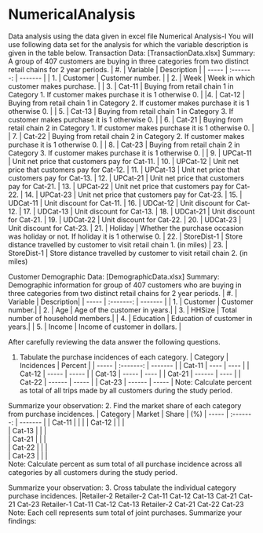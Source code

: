 # NumericalAnalysis
Data analysis using the data given in excel file
Numerical Analysis-I
You will use following data set for the analysis for which the variable description is given in the
table below.
Transaction Data: [TransactionData.xlsx]
Summary: A group of 407 customers are buying in three categories from two distinct retail
chains for 2 year periods.
| #.    | Variable | Description |
| ----- | :-------: | ------- |
| 1. | Customer | Customer number. |
| 2. | Week | Week in which customer makes purchase. |
| 3. | Cat-11 | Buying from retail chain 1 in Category 1. If customer makes purchase it is 1 otherwise 0. |
|4. | Cat-12 | Buying from retail chain 1 in Category 2. If customer makes purchase it is 1 otherwise 0. |
| 5. | Cat-13 | Buying from retail chain 1 in Category 3. If customer makes purchase it is 1 otherwise 0. |
| 6. | Cat-21 | Buying from retail chain 2 in Category 1. If customer makes purchase it is 1 otherwise 0. |
| 7. | Cat-22 | Buying from retail chain 2 in Category 2. If customer makes purchase it is 1 otherwise 0. |
| 8. | Cat-23 | Buying from retail chain 2 in Category 3. If customer makes purchase it is 1 otherwise 0. |
| 9. | UPCat-11 | Unit net price that customers pay for Cat-11.
| 10. | UPCat-12 | Unit net price that customers pay for Cat-12.
| 11. | UPCat-13 | Unit net price that customers pay for Cat-13.
| 12. | UPCat-21 | Unit net price that customers pay for Cat-21.
| 13. | UPCat-22 | Unit net price that customers pay for Cat-22.
| 14. | UPCat-23 | Unit net price that customers pay for Cat-23.
| 15. | UDCat-11 | Unit discount for Cat-11.
| 16. | UDCat-12 | Unit discount for Cat-12.
| 17. | UDCat-13 | Unit discount for Cat-13.
| 18. | UDCat-21 | Unit discount for Cat-21.
| 19. | UDCat-22 | Unit discount for Cat-22.
| 20. | UDCat-23 | Unit discount for Cat-23.
| 21. | Holiday | Whether the purchase occasion was holiday or not. If holiday it is 1 otherwise 0.
| 22. | StoreDist-1 | Store distance travelled by customer to visit retail chain 1. (in miles)
| 23. | StoreDist-1 | Store distance travelled by customer to visit retail chain 2. (in miles)


Customer Demographic Data: [DemographicData.xlsx]
Summary: Demographic information for group of 407 customers who are buying in three categories from two distinct retail chains for 2 year periods.
| #. | Variable | Description| 
| ----- | :-------: | ------- |
| 1. | Customer | Customer number.| 
| 2. | Age | Age of the customer in years.| 
| 3. | HHSize | Total number of household members.| 
| 4. | Education | Education of customer in years.| 
| 5. | Income | Income of customer in dollars. |

After carefully reviewing the data answer the following questions.
1. Tabulate the purchase incidences of each category.
| Category | Incidences | Percent |
| ----- | :-------: | ------- |
| Cat-11 | ----         | ---- |
| Cat-12 | -----              | ----- |
| Cat-13 | -----             | ---- |
| Cat-21 | ------             | ---- |
| Cat-22 | ------              | ----- |
| Cat-23 | ------              | ----- |
Note: Calculate percent as total of all trips made by all customers during the study period.
 
Summarize your observation:
2. Find the market share of each category from purchase incidences.
| Category | Market | Share | (%)
| ----- | :-------: | ------- |
| Cat-11   |        |       | 
| Cat-12   |        |       |  
| Cat-13   |        |       |   
| Cat-21   |        |       |   
| Cat-22   |        |       |   
| Cat-23   |        |       |   
Note: Calculate percent as sum total of all purchase incidence across all categories by all
customers during the study period.

Summarize your observation:
3. Cross tabulate the individual category purchase incidences.
|Retailer-2 Retailer-2
Cat-11 Cat-12 Cat-13 Cat-21 Cat-21 Cat-23
Retailer-1
Cat-11
Cat-12
Cat-13
Retailer-2
Cat-21
Cat-22
Cat-23
Note: Each cell represents sum total of joint purchases.
Summarize your findings:

